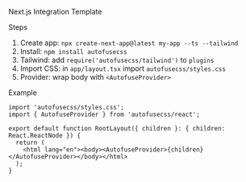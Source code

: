 Next.js Integration Template

Steps
1) Create app: `npx create-next-app@latest my-app --ts --tailwind`
2) Install: `npm install autofusecss`
3) Tailwind: add `require('autofusecss/tailwind')` to `plugins`
4) Import CSS: in `app/layout.tsx` import `autofusecss/styles.css`
5) Provider: wrap body with `<AutofuseProvider>`

Example
```tsx
import 'autofusecss/styles.css';
import { AutofuseProvider } from 'autofusecss/react';

export default function RootLayout({ children }: { children: React.ReactNode }) {
  return (
    <html lang="en"><body><AutofuseProvider>{children}</AutofuseProvider></body></html>
  );
}
```

